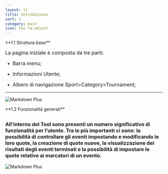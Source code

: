 ```yaml
---
layout: it
title: Introduzione
sort: 1
category: main
icon: fas fa-adjust
---
```

<p class="message">
    
</p>
**1.1 Struttura base**

<font size="3">La pagina iniziale è composta da tre parti:</font>

- <font size="3">Barra menu;</font>

- <font size="3">Informazioni Utente;</font>

- <font size="3">Albero di navigazione Sport>Category>Tournament;</font>
---
![Markdown Plus]({{site.baseurl}}/public/images/selection/Home_Tool.png)

<p class="message">
  
</p>
  **1.2  Funzionalità generali**

<font size="3">All’interno del Tool sono presenti un numero significativo di funzionalità per l’utente. Tra le più importanti ci sono: la possibilità di controllare gli eventi impostando e modificando le loro quote, la creazione di quote nuove, la visualizzazione dei risultati degli eventi terminati e la possibilità di impostare le quote relative ai marcatori di un evento.</font>
---

![Markdown Plus]({{site.baseurl}}/public/images/gestione-quote/home-tool-part-2.png)




